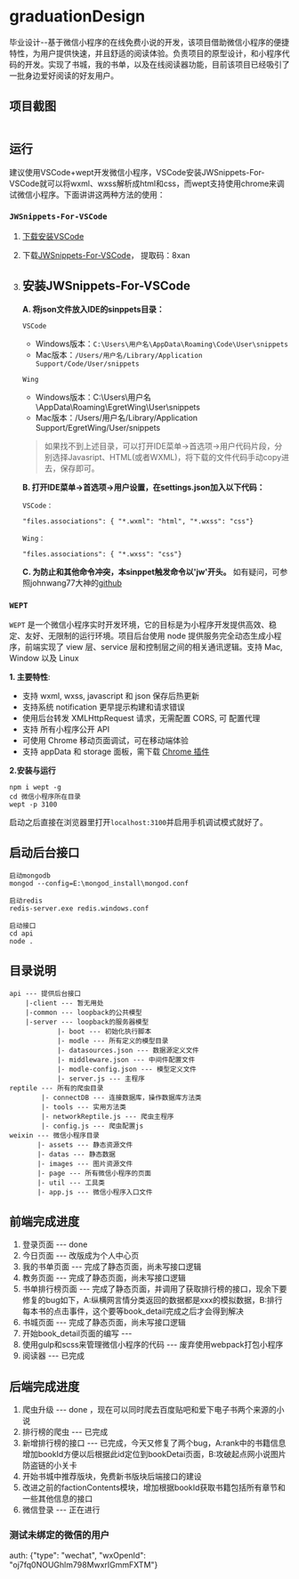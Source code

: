 # **graduationDesign**
毕业设计--基于微信小程序的在线免费小说的开发，该项目借助微信小程序的便捷特性，为用户提供快速，并且舒适的阅读体验。负责项目的原型设计，和小程序代码的开发。实现了书城，我的书单，以及在线阅读器功能，目前该项目已经吸引了一批身边爱好阅读的好友用户。

## **项目截图**
<div style="width: 100%;display:flex;flex-flow:row wrap;justify-content:space-around">
    <img src="https://olpkwt43d.qnssl.com/myapp/show/1.png" alt="" style="flex: 30%;">
    <img src="https://olpkwt43d.qnssl.com/myapp/show/2.png" alt="" style="flex: 30%;">
    <img src="https://olpkwt43d.qnssl.com/myapp/show/3.png" alt="" style="flex: 30%;">
    <img src="https://olpkwt43d.qnssl.com/myapp/show/4.png" alt="" style="flex: 30%;">
    <img src="https://olpkwt43d.qnssl.com/myapp/show/5.png" alt="" style="flex: 30%;">
    <img src="https://olpkwt43d.qnssl.com/myapp/show/6.png" alt="" style="flex: 30%;">
    <img src="https://olpkwt43d.qnssl.com/myapp/show/7.png" alt="" style="flex: 30%;">
    <img src="https://olpkwt43d.qnssl.com/myapp/show/9.png" alt="" style="flex: 30%;">
</div>


## **运行**
建议使用VSCode+wept开发微信小程序，VSCode安装JWSnippets-For-VSCode就可以将wxml、wxss解析成html和css，而wept支持使用chrome来调试微信小程序。下面讲讲这两种方法的使用：
### **`JWSnippets-For-VSCode`**
1. [下载安装VSCode](https://code.visualstudio.com)
2. 下载[JWSnippets-For-VSCode](http://pan.baidu.com/s/1miuOy84)， 提取码：8xan
3. 安装JWSnippets-For-VSCode
    ---
    **A. 将json文件放入IDE的sinppets目录：**

    `VSCode`
    - Windows版本：`C:\Users\用户名\AppData\Roaming\Code\User\snippets`
    - Mac版本：`/Users/用户名/Library/Application Support/Code/User/snippets`

    `Wing`
    - Windows版本：C:\Users\用户名\AppData\Roaming\EgretWing\User\snippets
    - Mac版本：/Users/用户名/Library/Application Support/EgretWing/User/snippets


    > 如果找不到上述目录，可以打开IDE菜单->首选项->用户代码片段，分别选择Javasript、HTML(或者WXML)，将下载的文件代码手动copy进去，保存即可。

    **B. 打开IDE菜单->首选项->用户设置，在settings.json加入以下代码：**

    `VSCode：`
    ```
    "files.associations": { "*.wxml": "html", "*.wxss": "css"}
    ```
    `Wing：`
    ```
    "files.associations": { "*.wxss": "css"}
    ```

    **C. 为防止和其他命令冲突，本sinppet触发命令以'jw'开头。**
    如有疑问，可参照johnwang77大神的[github](https://github.com/johnwang77/JWSnippets-For-VSCode/blob/master/README.md)

### **`WEPT`**

`WEPT` 是一个微信小程序实时开发环境，它的目标是为小程序开发提供高效、稳定、友好、无限制的运行环境。项目后台使用 node 提供服务完全动态生成小程序，前端实现了 view 层、service 层和控制层之间的相关通讯逻辑。支持 Mac, Window 以及 Linux

**1. 主要特性**:
+ 支持 wxml, wxss, javascript 和 json 保存后热更新
+ 支持系统 notification 更早提示构建和请求错误
+ 使用后台转发 XMLHttpRequest 请求，无需配置 CORS, 可 配置代理
+ 支持 所有小程序公开 API
+ 可使用 Chrome 移动页面调试，可在移动端体验
+ 支持 appData 和 storage 面板，需下载 [Chrome 插件](https://chrome.google.com/webstore/detail/wechat-devtools-extension/cmpjfobofbhbghjodehbohchlghacmll)

**2.安装与运行**
```
npm i wept -g
cd 微信小程序所在目录
wept -p 3100
```
启动之后直接在浏览器里打开`localhost:3100`并启用手机调试模式就好了。

## **启动后台接口**
```
启动mongodb
mongod --config=E:\mongod_install\mongod.conf

启动redis
redis-server.exe redis.windows.conf

启动接口
cd api
node .

```

## **目录说明**

```
api --- 提供后台接口
    |-client --- 暂无用处
    |-common --- loopback的公共模型
    |-server --- loopback的服务器模型
            |- boot --- 初始化执行脚本
            |- modle --- 所有定义的模型目录
            |- datasources.json --- 数据源定义文件
            |- middleware.json --- 中间件配置文件
            |- modle-config.json --- 模型定义文件
            |- server.js --- 主程序
reptile --- 所有的爬虫目录
        |- connectDB --- 连接数据库，操作数据库方法类
        |- tools --- 实用方法类
        |- networkReptile.js --- 爬虫主程序
        |- config.js --- 爬虫配置js
weixin --- 微信小程序目录
       |- assets --- 静态资源文件
       |- datas --- 静态数据
       |- images --- 图片资源文件
       |- page --- 所有微信小程序的页面
       |- util --- 工具类
       |- app.js --- 微信小程序入口文件
```

## **前端完成进度**

1. 登录页面 --- done
2. 今日页面 --- 改版成为个人中心页
3. 我的书单页面 --- 完成了静态页面，尚未写接口逻辑
4. 教务页面 --- 完成了静态页面，尚未写接口逻辑
5. 书单排行榜页面 --- 完成了静态页面，并调用了获取排行榜的接口，现余下要修复的bug如下，A:纵横网言情分类返回的数据都是xxx的模拟数据，B:排行每本书的点击事件，这个要等book_detail完成之后才会得到解决
6. 书城页面 --- 完成了静态页面，尚未写接口逻辑
7. 开始book_detail页面的编写 ---
8. 使用gulp和scss来管理微信小程序的代码 --- 废弃使用webpack打包小程序
9. 阅读器 --- 已完成

## **后端完成进度**
1. 爬虫升级 --- done ，现在可以同时爬去百度贴吧和爱下电子书两个来源的小说
2. 排行榜的爬虫 --- 已完成
3. 新增排行榜的接口 --- 已完成，今天又修复了两个bug，A:rank中的书籍信息增加bookId方便以后根据此id定位到bookDetai页面，B:攻破起点网小说图片防盗链的小关卡
4. 开始书城中推荐版块，免费新书版块后端接口的建设
5. 改进之前的factionContents模块，增加根据bookId获取书籍包括所有章节和一些其他信息的接口
6. 微信登录 --- 正在进行

### 测试未绑定的微信的用户
auth: {\"type\": \"wechat\", \"wxOpenId\": \"oj7fq0NOUGhlm798MwxrIGmmFXTM\"}